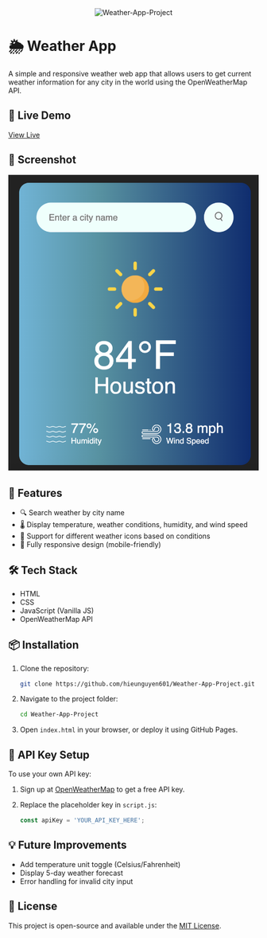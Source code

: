<div align="center">
  <img src="https://readme-typing-svg.herokuapp.com?font=Fira+Code&weight=600&size=50&duration=4000&pause=1000&color=FFFFFF&background=000000&center=true&vCenter=true&width=800&height=100&lines=WEATHER-APP-PROJECT" alt="Weather-App-Project" />
  </div>

# 🌦️ Weather App

A simple and responsive weather web app that allows users to get current weather information for any city in the world using the OpenWeatherMap API.

## 🔗 Live Demo

[View Live](https://hieunguyen601.github.io/Weather-App-Project/)

## 📸 Screenshot

![Weather App Screenshot](https://github.com/hieunguyen601/Weather-App-Project/blob/main/images/ScreenShot%20App.png?raw=true)

## 🚀 Features

* 🔍 Search weather by city name
* 🌡️ Display temperature, weather conditions, humidity, and wind speed
* 🌙 Support for different weather icons based on conditions
* 📱 Fully responsive design (mobile-friendly)

## 🛠️ Tech Stack

* HTML
* CSS
* JavaScript (Vanilla JS)
* OpenWeatherMap API

## 📦 Installation

1. Clone the repository:

   ```bash
   git clone https://github.com/hieunguyen601/Weather-App-Project.git
   ```
2. Navigate to the project folder:

   ```bash
   cd Weather-App-Project
   ```
3. Open `index.html` in your browser, or deploy it using GitHub Pages.

## 🔑 API Key Setup

To use your own API key:

1. Sign up at [OpenWeatherMap](https://openweathermap.org/api) to get a free API key.
2. Replace the placeholder key in `script.js`:

   ```js
   const apiKey = 'YOUR_API_KEY_HERE';
   ```

## 💡 Future Improvements

* Add temperature unit toggle (Celsius/Fahrenheit)
* Display 5-day weather forecast
* Error handling for invalid city input

## 📄 License

This project is open-source and available under the [MIT License](LICENSE).
